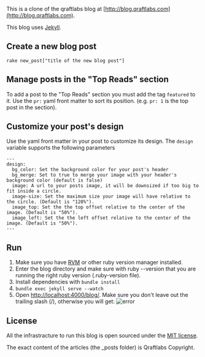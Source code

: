 This is a clone of the qraftlabs blog at [http://blog.qraftlabs.com](http://blog.qraftlabs.com).

This blog uses [Jekyll](https://github.com/mojombo/jekyll).


## Create a new blog post

	rake new_post["title of the new blog post"]

## Manage posts in the "Top Reads" section

To add a post to the "Top Reads" section you must add the tag `featured` to it. Use the `pr:` yaml front matter to sort its position. (e.g. `pr: 1` is the top post in the section).

## Customize your post's design

Use the yaml front matter in your post to customize its design. The `design` variable supports the following parameters

```
---
design:
  bg_color: Set the background color for your post's header
  bg_merge: Set to true to merge your image with your header's background color (default is false)
  image: A url to your posts image, it will be downsized if too big to fit inside a circle.
  image-size: Set the maximum size your image will have relative to the circle. (Default is "120%").
  image_top: Set the the top offset relative to the center of the image. (Default is "50%").
  image_left: Set the the left offset relative to the center of the image. (Default is "50%").
---
```


## Run

1.  Make sure you have [RVM](http://rvm.io/) or other ruby version manager installed. 
2.  Enter the blog directory and make sure with ruby --version that you are running the right ruby version (.ruby-version file).
3.  Install dependencies with `bundle install`
4.  `bundle exec jekyll serve --watch`
5.  Open [http://localhost:4000/blog/](http://localhost:4000/blog/). Make sure you don't leave out the trailing slash (/), otherwise you will get:
![error](https://i.cloudup.com/FWLX_cUhXb.png)


## License

All the infrastracture to run this blog is open sourced under the [MIT license](http://www.opensource.org/licenses/mit-license.php).

The exact content of the articles (the _posts folder) is Qraftlabs Copyright.
